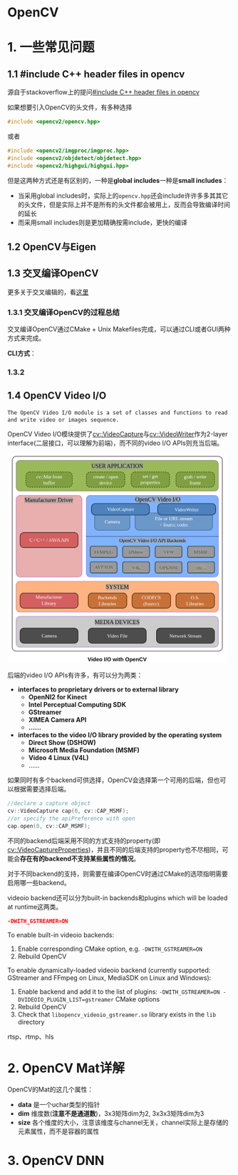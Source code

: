 # OpenCV



# 1. 一些常见问题



## 1.1 #include C++ header files in opencv

源自于stackoverflow上的提问[#include C++ header files in opencv](https://stackoverflow.com/questions/19177456/include-c-header-files-in-opencv)

如果想要引入OpenCV的头文件，有多种选择

```c++
#include <opencv2/opencv.hpp>
```

或者

```c++
#include <opencv2/imgproc/imgproc.hpp>
#include <opencv2/objdetect/objdetect.hpp>
#include <opencv2/highgui/highgui.hpp>
```

但是这两种方式还是有区别的，一种是**global includes**一种是**small includes**：

- 当采用global includes时，实际上的`opencv.hpp`还会include许许多多其其它的头文件，但是实际上并不是所有的头文件都会被用上，反而会导致编译时间的延长
- 而采用small includes则是更加精确按需include，更快的编译



## 1.2 OpenCV与Eigen



## 1.3 交叉编译OpenCV

更多关于交叉编辑的，看[这里](./cmake与makefile.md#1.4-交叉编译)

### 1.3.1 交叉编译OpenCV的过程总结

交叉编译OpenCV通过CMake + Unix Makefiles完成，可以通过CLI或者GUI两种方式来完成。

**CLI方式**：





### 1.3.2 

## 1.4 OpenCV Video I/O

```
The OpenCV Video I/O module is a set of classes and functions to read and write video or images sequence.
```

OpenCV Video I/O模块提供了[cv::VideoCapture](https://docs.opencv.org/4.9.0/d8/dfe/classcv_1_1VideoCapture.html)与[cv::VideoWriter](https://docs.opencv.org/4.9.0/dd/d9e/classcv_1_1VideoWriter.html)作为2-layer interface(二层接口，可以理解为前端)，而不同的video I/O APIs则充当后端。

<img src="assets/image-20240506162232574.png" alt="image-20240506162232574" style="zoom: 50%;" />

后端的video I/O APIs有许多，有可以分为两类：

- **interfaces to proprietary drivers or to external library**
  - **OpenNI2 for Kinect**
  - **Intel Perceptual Computing SDK**
  - **GStreamer**
  - **XIMEA Camera API**
  - **......**
- **interfaces to the video I/O library provided by the operating system**
  - **Direct Show (DSHOW)**
  - **Microsoft Media Foundation (MSMF)**
  - **Video 4 Linux (V4L)**
  - ......

如果同时有多个backend可供选择，OpenCV会选择第一个可用的后端，但也可以根据需要选择后端。

```c++
//declare a capture object
cv::VideoCapture cap(0, cv::CAP_MSMF);
//or specify the apiPreference with open
cap.open(0, cv::CAP_MSMF);
```

不同的backend后端采用不同的方式支持的property(即[cv::VideoCaptureProperties](https://docs.opencv.org/4.9.0/d4/d15/group__videoio__flags__base.html#gaeb8dd9c89c10a5c63c139bf7c4f5704d))，并且不同的后端支持的property也不尽相同，可能会**存在有的backend不支持某些属性的情况**。



对于不同backend的支持，则需要在编译OpenCV时通过CMake的选项指明需要启用哪一些backend。

videoio backend还可以分为built-in backends和plugins which will be loaded at runtime这两类。

```cmake
-DWITH_GSTREAMER=ON
```

To enable built-in videoio backends:

1. Enable corresponding CMake option, e.g. `-DWITH_GSTREAMER=ON`
2. Rebuild OpenCV

To enable dynamically-loaded videoio backend (currently supported: GStreamer and FFmpeg on Linux, MediaSDK on Linux and Windows):

1. Enable backend and add it to the list of plugins: `-DWITH_GSTREAMER=ON -DVIDEOIO_PLUGIN_LIST=gstreamer` CMake options
2. Rebuild OpenCV
3. Check that `libopencv_videoio_gstreamer.so` library exists in the `lib` directory



rtsp、rtmp、hls





# 2. OpenCV Mat详解

OpenCV的Mat的这几个属性：

- **data** 是一个uchar类型的指针
- **dim** 维度数(**注意不是通道数**)，3x3矩阵dim为2, 3x3x3矩阵dim为3
- **size** 各个维度的大小，注意该维度与channel无关，channel实际上是存储的元素属性，而不是容器的属性



# 3. OpenCV DNN

